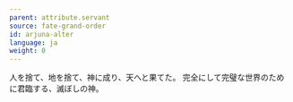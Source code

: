 ```yaml
---
parent: attribute.servant
source: fate-grand-order
id: arjuna-alter
language: ja
weight: 0
---
```


人を捨て、地を捨て、神に成り、天へと果てた。
完全にして完璧な世界のために君臨する、滅ぼしの神。
